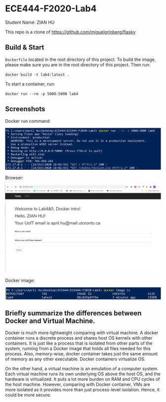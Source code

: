 # ECE444-F2020-Lab4
Student Name: ZIAN HU

This repo is a clone of https://github.com/miguelgrinberg/flasky

## Build & Start
`Dockerfile` located in the root directory of this project.
To build the image, please make sure you are in the root directory of this project. Then run:

`docker build -t lab4:latest .`

To start a container, run:

`docker run --rm -p 5000:5000 lab4`

## Screenshots
Docker run command:
<p align="center">
  <img src="./screenshots/lab4_terminalscreenshot.png" />
</p>

Browser:
<p align="center">
  <img src="./screenshots/lab4_browser.png" />
</p>

Docker image:
<p align="center">
  <img src="./screenshots/lab4_imagecreenshot.png" />
</p>

## Briefly summarize the differences between Docker and Virtual Machine.
Docker is much more lightweight comparing with virtual machine. A docker container runs a discrete process and
shares host OS kernels with other containers. It is just like a process that is isolated from
other parts of the system, running from a Docker image that holds all files needed for this process. Also, memory-wise, 
docker container takes just the same amount of memory as any other executable. Docker containers virtualize OS.

On the other hand, a virtual machine is an emulation of a computer system. Each virtual machine runs its own underlying 
OS above the host OS, and the hardware is virtualized. It puts a lot more burden on RAM and CPU cycles of the host machine. 
However, comparing with Docker container, VMs are more isolated as it provides more than just process-level isolation. 
Hence, it could be more secure.